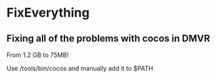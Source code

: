 # FixEverything

## Fixing all of the problems with cocos in DMVR

From 1.2 GB to 75MB!

Use /tools/bin/cocos and manually add it to $PATH

